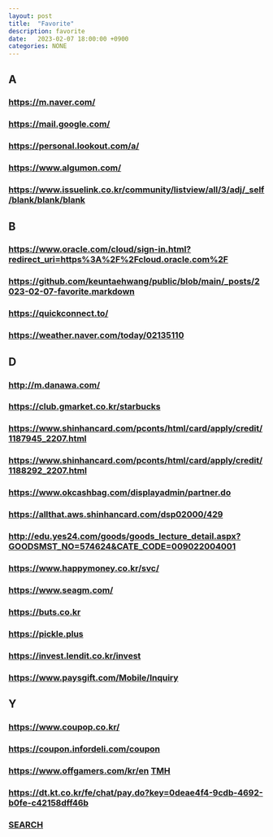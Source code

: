 ```yaml
---
layout: post
title:  "Favorite"
description: favorite
date:   2023-02-07 18:00:00 +0900
categories: NONE
---
```

## A
### <https://m.naver.com/>
### <https://mail.google.com/>
### <https://personal.lookout.com/a/>
### <https://www.algumon.com/>
### <https://www.issuelink.co.kr/community/listview/all/3/adj/_self/blank/blank/blank>

## B
### <https://www.oracle.com/cloud/sign-in.html?redirect_uri=https%3A%2F%2Fcloud.oracle.com%2F>
### <https://github.com/keuntaehwang/public/blob/main/_posts/2023-02-07-favorite.markdown>
### <https://quickconnect.to/>
### <https://weather.naver.com/today/02135110>

## D
### <http://m.danawa.com/>
### <https://club.gmarket.co.kr/starbucks>
### <https://www.shinhancard.com/pconts/html/card/apply/credit/1187945_2207.html>
### <https://www.shinhancard.com/pconts/html/card/apply/credit/1188292_2207.html>
### <https://www.okcashbag.com/displayadmin/partner.do>
### <https://allthat.aws.shinhancard.com/dsp02000/429>
### <http://edu.yes24.com/goods/goods_lecture_detail.aspx?GOODSMST_NO=574624&CATE_CODE=009022004001>
### <https://www.happymoney.co.kr/svc/>
### <https://www.seagm.com/>
### <https://buts.co.kr>
### <https://pickle.plus>
### <https://invest.lendit.co.kr/invest>
### <https://www.paysgift.com/Mobile/Inquiry>

## Y
### <https://www.coupop.co.kr/>
### <https://coupon.infordeli.com/coupon>
### <https://www.offgamers.com/kr/en> [TMH](https://themorehelp.com/)
### <https://dt.kt.co.kr/fe/chat/pay.do?key=0deae4f4-9cdb-4692-b0fe-c42158dff46b>
### [SEARCH](https://www.google.com/search?q=%EC%BB%AC%EB%A6%AC+%EA%B0%80%EC%9E%85+%EC%9D%B4%EB%B2%A4%ED%8A%B8&biw=393&bih=736&tbs=qdr%3Aw&ei=MQyoZJXrDKeu2roPz5uqmA0&oq=%EC%BB%AC%EB%A6%AC++%EC%9D%B4%EB%B2%A4%ED%8A%B8&gs_lcp=ChNtb2JpbGUtZ3dzLXdpei1zZXJwEAEYAjIFCAAQgAQyBggAEAcQHjIGCAAQBxAeMggIIRCgARDDBDIICCEQoAEQwwQyCAghEKABEMMEOggIABCiBBCwA0oECEEYAVDmC1iYDWDaKmgBcAB4AIABxwGIAeICkgEDMC4ymAEAoAEBwAEByAED&sclient=mobile-gws-wiz-serp#ip=1)

